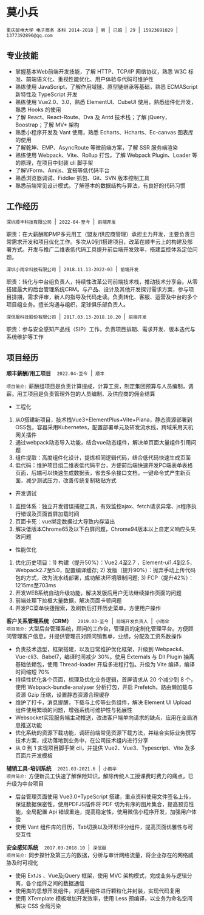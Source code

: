 # 莫小兵
`重庆邮电大学 电子商务 本科 2014-2018` &nbsp;|&nbsp; `男` &nbsp;|&nbsp; `已婚` &nbsp;|&nbsp; `29` &nbsp;|&nbsp; `15923691029` &nbsp;|&nbsp; `1377392896@qq.com`

## 专业技能
- 掌握基本Web前端开发技能，了解 HTTP、TCP/IP 网络协议，熟悉 W3C 标准、前端语义化、重视性能优化、用户体验与代码可维护性
- 熟练使用 JavaScript，了解作用域链、原型链继承等基础，熟悉 ECMAScript 新特性及 TypeScript 开发
- 熟练使用 Vue2.0、3.0，熟悉 ElementUI、CubeUI 使用，熟悉组件化开发，熟悉 Hooks 的使用
- 了解 React、React-Route、Dva 及 Antd 技术栈；了解 jQuery，Boostrap；了解 MV* 架构
- 熟悉小程序开发及 Vant 使用，熟悉 Echarts、Hcharts、Ec-canvas 图表库的使用
- 了解乾坤、EMP、AsyncRoute 等微前端方案，了解 SSR 服务端渲染
- 熟练使用 Webpack、Vite、Rollup 打包，了解 Webpack Plugin、Loader 等的原理，在项目中封装 cli 脚手架
- 了解VForm、Amijs、宜搭等低代码平台
- 熟悉浏览器调试、Fiddler 抓包、Git、SVN 版本控制工具
- 熟悉前端常见设计模式，了解基本的数据结构与算法，有良好的代码习惯
## 工作经历
`深圳顺丰科技有限公司` &nbsp;|&nbsp; `2022-04-至今` &nbsp;|&nbsp; `前端开发`

职责：在大薪酬和PMP多元用工（盟友/供应商管理）承担主力开发，主要负责日常需求开发和项目优化工作。多次从0到1搭建项目，改革在顺丰云上的构建及部署方式。开发与推广二维表低代码工具提升前后端开发效率，搭建监控体系定位问题。

`深圳小雨伞科技有限公司` &nbsp;|&nbsp; `2018.11.13-2022-03` &nbsp;|&nbsp; `前端开发`

职责：转化与中台组负责人，持续性改革公司前端技术栈，推动技术分享会。从零搭建最大的后台管理系统CRM。与产品、设计及其他开发探讨需求方案，参与项目排期，需求评审，新人的指导及代码走读。负责转化、客服、运营及中台的多个项目组业务。擅长沟通与组织，足球俱乐部负责人。

`深信服科技股份有限公司` &nbsp;|&nbsp; `2017.03.13-2018.10.20` &nbsp;|&nbsp; `前端开发`

职责：参与安全感知产品线（SIP）工作，负责项目排期、需求开发、版本迭代与系统维护等工作
## 项目经历
**顺丰薪酬/用工项目** &nbsp;&nbsp; `2022.04-至今` &nbsp;|&nbsp; `顺丰`

`项目简介:` 薪酬组项目是负责计算提成，计算工资，制定集团预算与人员编制，调薪。用工项目是负责管理外包的人员编制、及供应商的佣金结算  
- 工程化 
1. 从0搭建新项目，技术栈Vue3+ElementPlus+Vite+Piana，静态资源部署到OSS包，容器采用Kubernetes，配置部署单元及研发流水线，跨域采用天机网关插件
2. 通过webpack动态导入功能，结合vue动态组件，解决单页面大量组件引用问题
3. 组件提取：高度组件化设计，提炼相同逻辑代码，结合低代码快速生成页面
4. 低代码：维护项目组二维表低代码平台，方便前后端快速开发PC端表单表格页面，后端可以快速生成数据表，省去多余接口文档，一键命令式产生新页面，减少测试压力，改善传统复制粘贴方式  
- 开发调试
1. 监控体系：独立开发错误捕捉工具，有效监控ajax、fetch请求异常、js程序执行错误及页面首屏加载时间
2. 页面卡死：vue绑定数据过大导致内存溢出
3. 解决低版本Chrome65及以下白屏问题，Chrome94版本以上自定义响应头失效问题
- 性能优化  
1. 优化历史项目：1) 构建（提升50%）：Vue2.4至2.7 ，Element-ui1.4到2.5，Webpack2.7至5.0，配置编译缓存; 2) 发版（提升90%）：抛弃手动上传代码包的方式，改为流水线部署，成功解决环境限制问题; 3) FCP（提升42%）：1215ms至703ms  
2. 开发WEB系统自动升级功能，解决发版后用户无法继续操作页面的问题
3. 前端处理下拉框大量数据，解决页面卡顿问题
4. 开发PC菜单快捷搜索，及刷新后打开历史菜单，方便用户操作

**客户关系管理系统（CRM）** &nbsp;&nbsp; `2019.03-至今` &nbsp;|&nbsp; `前端开发负责人` &nbsp;|&nbsp; `小雨伞`  
`项目简介:` 大型后台管理系统，顾问的工作台，管理员的定制化管理平台。方便顾问管理客户信息，并提供管理员对顾问销售单，业绩，分配及工资系数操作
- 负责技术选型，框架搭建，以及日常维护优化框架，升级到 Webpack4、Vue-cli3、Babel7，编译时间减少 30%。使用 Externals 与 Dll Plugin 抽离基础依赖包，使用 Thread-loader 开启多进程打包。升级为 Vite 编译，编译时间缩短 70%
- 持续性优化各个页面，梳理及优化业务逻辑，首屏请求从 20 个减少到 8 个，使用 Webpack-bundle-analyser 分析打包，开启 Prefetch，路由懒加载与资源 Gzip 压缩，设置静态资源合理缓存
- 维护了打卡，消息提醒，下载与上传等业务组件，解决 Element UI Upload 组件使用繁琐的问题，增强系统可维护性与拓展性
- Websocket实现服务端主动推送，改进客户端单向请求的缺点，应用在全局消息推送功能
- 优化系统的资源下载功能，调研前端常见资源下载方法，并结合实际业务撰写技术方案，成功落地到业务中，在公司技术组内进行分享
- 从 0 到 1 实现项目脚手架 cli，并提供 Vue2、Vue3、Typescript、Vite 及多页面片开发模板  

**辅销工具-培训系统** &nbsp;&nbsp; `2021.03-2021.6` &nbsp;|&nbsp; `小雨伞`  
`项目简介:` 方便新员工快速了解保险知识，解除传统人工授课费时费力的痛点，已升级为中台项目
- 后台管理页面使用 Vue3.0+TypeScript 搭建，重点资料使用文件签名上传，保证数据保密性，使用PDFJS插件将 PDF 切为有序的图片集合，提高预览性能，全局配置 Api 错误重连，提高稳定性，使用微信小程序开发，加强用户体验
- 使用 Vant 组件库的日历，Tab切换以及环形评分组件，提高页面优雅性与可交互性  

**安全感知系统** &nbsp;&nbsp; `2017.03-2018.10` &nbsp;|&nbsp; `深信服`  
`项目简介:` 同步探针及第三方的数据，分析与审计网络流量，将企业存在的网络威胁及时可视化
- 使用 ExtJs 、Vue及jQuery 框架，使用 MVC 架构模式，完成业务与逻辑分离，各个组件之间的数据通信
- 使用类的思想开发组件，对通用组件进行颗粒化并封装，实现代码复用
- 使用 XTemplate 模板增加开发效率，使用 Less 预编译，以业务为命名空间解决 CSS 全局污染 